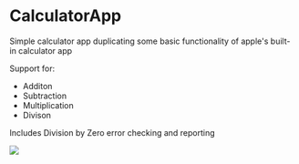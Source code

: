 # CalculatorApp
Simple calculator app duplicating some basic functionality of apple's built-in calculator app

Support for:
- Additon
- Subtraction
- Multiplication
- Divison

Includes Division by Zero error checking and reporting

![](Demo/CalculatorDemo.gif)

